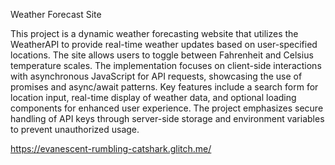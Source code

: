 Weather Forecast Site

This project is a dynamic weather forecasting website that utilizes the WeatherAPI to provide real-time weather updates based on user-specified locations. The site allows users to toggle between Fahrenheit and Celsius temperature scales. The implementation focuses on client-side interactions with asynchronous JavaScript for API requests, showcasing the use of promises and async/await patterns. Key features include a search form for location input, real-time display of weather data, and optional loading components for enhanced user experience. The project emphasizes secure handling of API keys through server-side storage and environment variables to prevent unauthorized usage.

https://evanescent-rumbling-catshark.glitch.me/
